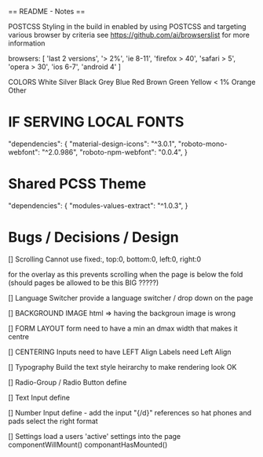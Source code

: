 == README - Notes ==

POSTCSS
Styling in the build in enabled by using POSTCSS and targeting various browser by criteria
see https://github.com/ai/browserslist for more information

  browsers: [
    'last 2 versions',
    '> 2%',
    'ie 8-11',
    'firefox > 40',
    'safari > 5',
    'opera > 30',
    'ios 6-7',
    'android 4'
  ]


COLORS
White
Silver
Black
Grey
Blue
Red
Brown
Green
Yellow  < 1%
Orange
Other


IF SERVING LOCAL FONTS
=============================================================================
  "dependencies": {
    "material-design-icons": "^3.0.1",
    "roboto-mono-webfont": "^2.0.986",
    "roboto-npm-webfont": "0.0.4",
  }


Shared PCSS Theme
=============================================================================
  "dependencies": {
    "modules-values-extract": "^1.0.3",
  }


Bugs / Decisions / Design
=============================================================================

[] Scrolling
   Cannot use
   fixed:, top:0, bottom:0, left:0, right:0

   for the overlay as this prevents scrolling when the page is below the fold
   (should pages be allowed to be this BIG ?????)

[] Language Switcher
   provide a language switcher / drop down on the page

[] BACKGROUND IMAGE
   html => having the backgroun image is wrong

[] FORM LAYOUT
   form need to have a min an dmax width that makes it centre

[] CENTERING
   Inputs need to have LEFT Align
   Labels need Left Align

[] Typography
   Build the text style heirarchy to make rendering look OK

[] Radio-Group / Radio Button
   define

[] Text Input
    define

[] Number Input
   define  - add the input "{/d}" references so hat phones and pads select the right format

[] Settings
   load a users 'active' settings into the page componentWillMount() componantHasMounted()

